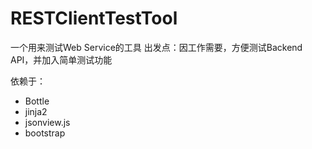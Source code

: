 RESTClientTestTool
==================
一个用来测试Web Service的工具
出发点：因工作需要，方便测试Backend API，并加入简单测试功能

依赖于：
* Bottle
* jinja2
* jsonview.js
* bootstrap
